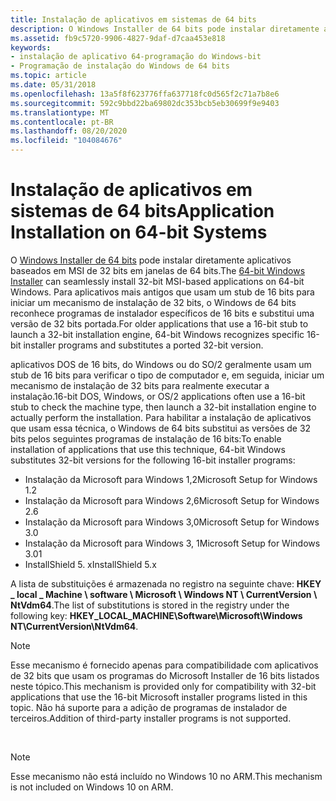 ```yaml
---
title: Instalação de aplicativos em sistemas de 64 bits
description: O Windows Installer de 64 bits pode instalar diretamente aplicativos baseados em MSI de 32 bits em janelas de 64 bits.
ms.assetid: fb9c5720-9906-4827-9daf-d7caa453e818
keywords:
- instalação de aplicativo 64-programação do Windows-bit
- Programação de instalação do Windows de 64 bits
ms.topic: article
ms.date: 05/31/2018
ms.openlocfilehash: 13a5f8f623776ffa637718fc0d565f2c71a7b8e6
ms.sourcegitcommit: 592c9bbd22ba69802dc353bcb5eb30699f9e9403
ms.translationtype: MT
ms.contentlocale: pt-BR
ms.lasthandoff: 08/20/2020
ms.locfileid: "104084676"
---
```

# <a name="application-installation-on-64-bit-systems"></a><span data-ttu-id="abae4-105">Instalação de aplicativos em sistemas de 64 bits</span><span class="sxs-lookup"><span data-stu-id="abae4-105">Application Installation on 64-bit Systems</span></span>

<span data-ttu-id="abae4-106">O [Windows Installer de 64 bits](/windows/desktop/Msi/windows-installer-on-64-bit-operating-systems) pode instalar diretamente aplicativos baseados em MSI de 32 bits em janelas de 64 bits.</span><span class="sxs-lookup"><span data-stu-id="abae4-106">The [64-bit Windows Installer](/windows/desktop/Msi/windows-installer-on-64-bit-operating-systems) can seamlessly install 32-bit MSI-based applications on 64-bit Windows.</span></span> <span data-ttu-id="abae4-107">Para aplicativos mais antigos que usam um stub de 16 bits para iniciar um mecanismo de instalação de 32 bits, o Windows de 64 bits reconhece programas de instalador específicos de 16 bits e substitui uma versão de 32 bits portada.</span><span class="sxs-lookup"><span data-stu-id="abae4-107">For older applications that use a 16-bit stub to launch a 32-bit installation engine, 64-bit Windows recognizes specific 16-bit installer programs and substitutes a ported 32-bit version.</span></span>

<span data-ttu-id="abae4-108">aplicativos DOS de 16 bits, do Windows ou do SO/2 geralmente usam um stub de 16 bits para verificar o tipo de computador e, em seguida, iniciar um mecanismo de instalação de 32 bits para realmente executar a instalação.</span><span class="sxs-lookup"><span data-stu-id="abae4-108">16-bit DOS, Windows, or OS/2 applications often use a 16-bit stub to check the machine type, then launch a 32-bit installation engine to actually perform the installation.</span></span> <span data-ttu-id="abae4-109">Para habilitar a instalação de aplicativos que usam essa técnica, o Windows de 64 bits substitui as versões de 32 bits pelos seguintes programas de instalação de 16 bits:</span><span class="sxs-lookup"><span data-stu-id="abae4-109">To enable installation of applications that use this technique, 64-bit Windows substitutes 32-bit versions for the following 16-bit installer programs:</span></span>

* <span data-ttu-id="abae4-110">Instalação da Microsoft para Windows 1,2</span><span class="sxs-lookup"><span data-stu-id="abae4-110">Microsoft Setup for Windows 1.2</span></span>  
* <span data-ttu-id="abae4-111">Instalação da Microsoft para Windows 2,6</span><span class="sxs-lookup"><span data-stu-id="abae4-111">Microsoft Setup for Windows 2.6</span></span>  
* <span data-ttu-id="abae4-112">Instalação da Microsoft para Windows 3,0</span><span class="sxs-lookup"><span data-stu-id="abae4-112">Microsoft Setup for Windows 3.0</span></span>  
* <span data-ttu-id="abae4-113">Instalação da Microsoft para Windows 3, 1</span><span class="sxs-lookup"><span data-stu-id="abae4-113">Microsoft Setup for Windows 3.01</span></span>  
* <span data-ttu-id="abae4-114">InstallShield 5. x</span><span class="sxs-lookup"><span data-stu-id="abae4-114">InstallShield 5.x</span></span>  

<span data-ttu-id="abae4-115">A lista de substituições é armazenada no registro na seguinte chave: **HKEY \_ local \_ Machine \\ software \\ Microsoft \\ Windows NT \\ CurrentVersion \\ NtVdm64**.</span><span class="sxs-lookup"><span data-stu-id="abae4-115">The list of substitutions is stored in the registry under the following key: **HKEY\_LOCAL\_MACHINE\\Software\\Microsoft\\Windows NT\\CurrentVersion\\NtVdm64**.</span></span>

> [!Note]  
> <span data-ttu-id="abae4-116">Esse mecanismo é fornecido apenas para compatibilidade com aplicativos de 32 bits que usam os programas do Microsoft Installer de 16 bits listados neste tópico.</span><span class="sxs-lookup"><span data-stu-id="abae4-116">This mechanism is provided only for compatibility with 32-bit applications that use the 16-bit Microsoft installer programs listed in this topic.</span></span> <span data-ttu-id="abae4-117">Não há suporte para a adição de programas de instalador de terceiros.</span><span class="sxs-lookup"><span data-stu-id="abae4-117">Addition of third-party installer programs is not supported.</span></span>

 

> [!Note]  
> <span data-ttu-id="abae4-118">Esse mecanismo não está incluído no Windows 10 no ARM.</span><span class="sxs-lookup"><span data-stu-id="abae4-118">This mechanism is not included on Windows 10 on ARM.</span></span>

 

 

 